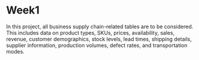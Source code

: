 # Week1
In this project, all business supply chain-related tables are to be considered. This includes data on product types, SKUs, prices, availability, sales, revenue, customer demographics, stock levels, lead times, shipping details, supplier information, production volumes, defect rates, and transportation modes.
